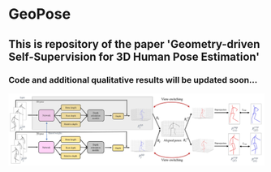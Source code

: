 # GeoPose
## This is repository of the paper 'Geometry-driven Self-Supervision for 3D Human Pose Estimation'
### Code and additional qualitative results will be updated soon...

![framework](./framework-re.jpg)
